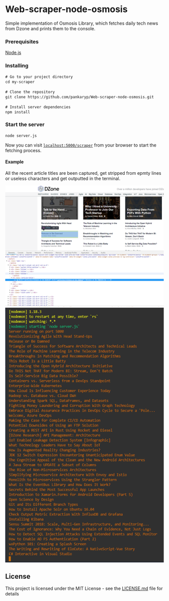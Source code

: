# Web-scraper-node-osmosis
Simple implementation of Osmosis Library, which fetches daily tech news from Dzone and prints them to the console.

### Prerequisites
[Node.js](https://nodejs.org/en/)

### Installing
```
# Go to your project directory
cd my-scraper

# Clone the repository
git clone https://github.com/pankaryp/Web-scraper-node-osmosis.git

# Install server dependencies
npm install
```

### Start the server
```
node server.js
```

Now you can visit [`localhost:5000/scraper`](http://localhost:5000/scraper) from your browser to start the fetching process.

#### Example
All the recent article titles are been captured, get stripped from epmty lines or useless characters and get outputted in the terminal.

!['example'](img/example.png?raw=true)
!['output'](img/output.png?raw=true)

## License

This project is licensed under the MIT License - see the [LICENSE.md](LICENSE.md) file for details
